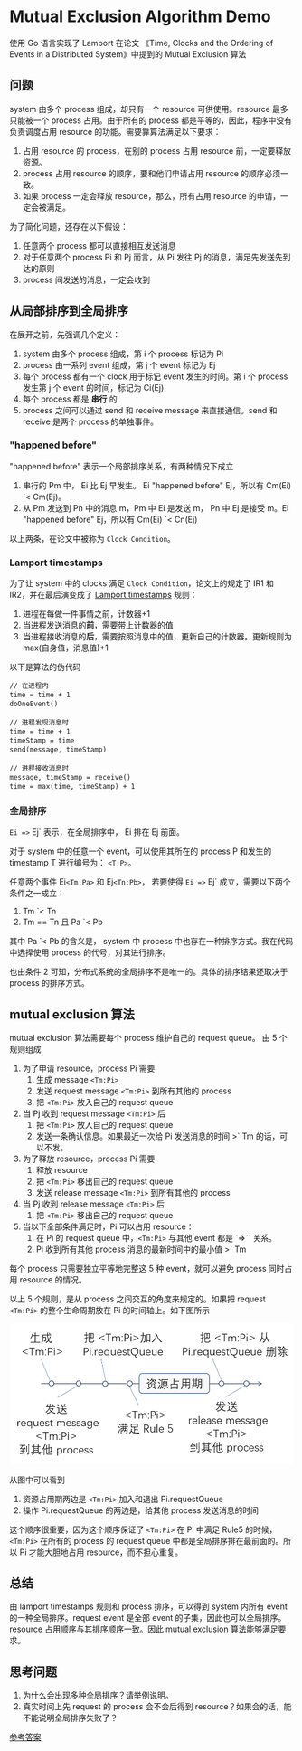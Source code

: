 # Mutual Exclusion Algorithm Demo

使用 Go 语言实现了 Lamport 在论文 《Time, Clocks and the Ordering of Events in a Distributed System》中提到的 Mutual Exclusion 算法

## 问题

system 由多个 process 组成，却只有一个 resource 可供使用。resource 最多只能被一个 process 占用。由于所有的 process 都是平等的，因此，程序中没有负责调度占用 resource 的功能。需要靠算法满足以下要求：

1. 占用 resource 的 process，在别的 process 占用 resource 前，一定要释放资源。
1. process 占用 resource 的顺序，要和他们申请占用 resource 的顺序必须一致。
1. 如果 process 一定会释放 resource，那么，所有占用 resource 的申请，一定会被满足。

为了简化问题，还存在以下假设：

1. 任意两个 process 都可以直接相互发送消息
1. 对于任意两个 process Pi 和 Pj 而言，从 Pi 发往 Pj 的消息，满足先发送先到达的原则
1. process 间发送的消息，一定会收到

## 从局部排序到全局排序

在展开之前，先强调几个定义：

1. system 由多个 process 组成，第 i 个 process 标记为 Pi
1. process 由一系列 event 组成，第 j 个 event 标记为 Ej
1. 每个 process 都有一个 clock 用于标记 event 发生的时间。第 i 个 process 发生第 j 个 event 的时间，标记为 Ci(Ej)
1. 每个 process 都是 **串行** 的
1. process 之间可以通过 send 和 receive message 来直接通信。send 和 receive 是两个 process 的单独事件。

### "happened before"

"happened before" 表示一个局部排序关系，有两种情况下成立

1. 串行的 Pm 中， Ei 比 Ej 早发生。 Ei "happened before" Ej，所以有 Cm(Ei) `< Cm(Ej)。
1. 从 Pm 发送到 Pn 中的消息 m，Pm 中 Ei 是发送 m， Pn 中 Ej 是接受 m。Ei "happened before" Ej，所以有 Cm(Ei) `< Cn(Ej)

以上两条，在论文中被称为 `Clock Condition`。

### Lamport timestamps

为了让 system 中的 clocks 满足 `Clock Condition`，论文上的规定了 IR1 和 IR2，并在最后演变成了 [Lamport timestamps](https://en.wikipedia.org/wiki/Lamport_timestamps) 规则：

1. 进程在每做一件事情之前，计数器+1
1. 当进程发送消息的**前**，需要带上计数器的值
1. 当进程接收消息的**后**，需要按照消息中的值，更新自己的计数器。更新规则为 max(自身值，消息值)+1

以下是算法的伪代码

```code
// 在进程内
time = time + 1
doOneEvent()

// 进程发现消息时
time = time + 1
timeStamp = time
send(message, timeStamp)

// 进程接收消息时
message, timeStamp = receive()
time = max(time, timeStamp) + 1
```

### 全局排序

`Ei =>` Ej` 表示，在全局排序中， Ei 排在 Ej 前面。

对于 system 中的任意一个 event，可以使用其所在的 process P 和发生的 timestamp T 进行编号为： ``<T:P>``。

任意两个事件 Ei`<Tm:Pa>` 和 Ej`<Tn:Pb>`， 若要使得 `Ei =>` Ej` 成立，需要以下两个条件之一成立：

1. Tm `< Tn
1. Tm == Tn 且 Pa `< Pb

其中 Pa `< Pb 的含义是， system 中 process 中也存在一种排序方式。我在代码中选择使用 process 的代号，对其进行排序。

也由条件 2 可知，分布式系统的全局排序不是唯一的。具体的排序结果还取决于 process 的排序方式。

## mutual exclusion 算法

mutual exclusion 算法需要每个 process 维护自己的 request queue。 由 5 个规则组成

1. 为了申请 resource，process Pi 需要
    1. 生成 message `<Tm:Pi>`
    1. 发送 request message `<Tm:Pi>` 到所有其他的 process
    1. 把 `<Tm:Pi>` 放入自己的 request queue
1. 当 Pj 收到 request message `<Tm:Pi>` 后
    1. 把 `<Tm:Pi>` 放入自己的 request queue
    1. 发送一条确认信息。如果最近一次给 Pi 发送消息的时间 >` Tm 的话，可以不发。
1. 为了释放 resource，process Pi 需要
    1. 释放 resource
    1. 把 `<Tm:Pi>` 移出自己的 request queue
    1. 发送 release message `<Tm:Pi>` 到所有其他的 process
1. 当 Pj 收到 release message `<Tm:Pi>` 后
    1. 把 `<Tm:Pi>` 移出自己的 request queue
1. 当以下全部条件满足时，Pi 可以占用 resource：
    1. 在 Pi 的 request queue 中，`<Tm:Pi>` 与其他 event 都是 `=>`` 关系。
    1. Pi 收到所有其他 process 消息的最新时间中的最小值 >` Tm

每个 process 只需要独立平等地完整这 5 种 event，就可以避免 process 同时占用 resource 的情况。

以上 5 个规则，是从 process 之间交互的角度来规定的。如果把 request `<Tm:Pi>` 的整个生命周期放在 Pi 的时间轴上。如下图所示

![request周期](request_period.png)

从图中可以看到

1. 资源占用期两边是 `<Tm:Pi>` 加入和退出 Pi.requestQueue
1. 操作 Pi.requestQueue 的两边是，给其他 process 发送消息的时间

这个顺序很重要，因为这个顺序保证了 `<Tm:Pi>` 在 Pi 中满足 Rule5 的时候，`<Tm:Pi>` 在所有的 process 的 request queue 中都是全局排序排在最前面的。所以 Pi 才能大胆地占用 resource，而不担心重复。

## 总结

由 lamport timestamps 规则和 process 排序，可以得到 system 内所有 event 的一种全局排序。request event 是全部 event 的子集，因此也可以全局排序。resource 占用顺序与其排序顺序一致。因此 mutual exclusion 算法能够满足要求。

## 思考问题

1. 为什么会出现多种全局排序？请举例说明。
1. 真实时间上先 request 的 process 会不会后得到 resource？如果会的话，能不能说明全局排序失败了？

[参考答案](qna.md)